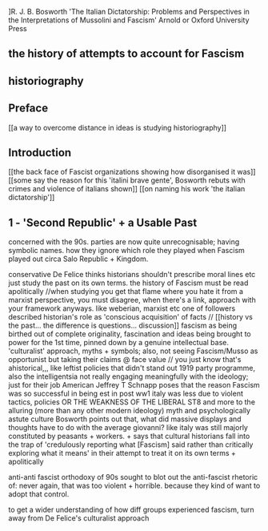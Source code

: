 ]R. J. B. Bosworth 'The Italian Dictatorship: Problems and Perspectives in the Interpretations of Mussolini and Fascism' Arnold or Oxford University Press
## the history of attempts to account for Fascism
## historiography


## Preface
[[a way to overcome distance in ideas is studying historiography]]

## Introduction
[[the back face of Fascist organizations showing how disorganised it was]]
[[some say the reason for this 'italini brave gente', Bosworth rebuts with crimes and violence of italians shown]]
[[on naming his work 'the italian dictatorship']]


## 1 - 'Second Republic' + a Usable Past
concerned with the 90s. parties are now quite unrecognisable; having symbolic names. how they ignore which role they played when Fascism played out circa Salo Republic + Kingdom.

conservative De Felice thinks historians shouldn't prescribe moral lines etc just study the past on its own terms. the history of Fascism must be read apolitically
	//when studying you get that flame where you hate it from a marxist perspective, you must disagree, when there's a link, approach with your framework anyways. like weberian, marxist etc
one of followers described historian's role as 'conscious acquisition' of facts 
	// [[history vs the past... the difference is questions... discussion]] 
fascism as being birthed out of complete originality, fascination and ideas being brought to power for the 1st time, pinned down by a genuine intellectual base. 'culturalist' approach, myths + symbols; also, not seeing Fascism/Musso as opportunist but taking their claims @ face value
	// you just know that's ahistorical,,, like leftist policies that didn't stand out 1919 party programme, also the intelligentsia not really engaging meaningfully with the ideology; just for their job
American Jeffrey T Schnapp poses that the reason Fascism was so successful in being est in post ww1 italy was less due to violent tactics, policies OR THE WEAKNESS OF THE LIBERAL ST8 and more to the alluring (more than any other modern ideology) myth and psychologically astute culture
	Bosworth points out that, what did massive displays and thoughts have to do with the average giovanni? like italy was still majorly constituted by peasants + workers. + says that cultural historians fall into the trap of 'credulously reporting what [Fascism] said rather than critically exploring what it means' in their attempt to treat it on its own terms + apolitically

anti-anti fascist orthodoxy of 90s sought to blot out the anti-fascist rhetoric of: never again, that was too violent + horrible. because they kind of want to adopt that control. 

to get a wider understanding of how diff groups experienced fascism, turn away from De Felice's culturalist approach
